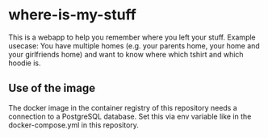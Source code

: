 # where-is-my-stuff

This is a webapp to help you remember where you left your stuff.
Example usecase: You have multiple homes (e.g. your parents home,
your home and your girlfriends home) and want to know where which
tshirt and which hoodie is.

## Use of the image

The docker image in the container registry of this repository
needs a connection to a PostgreSQL database. Set this via env
variable like in the docker-compose.yml in this repository.

